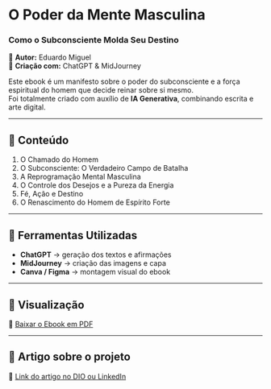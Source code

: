 # O Poder da Mente Masculina
### Como o Subconsciente Molda Seu Destino

📘 **Autor:** Eduardo Miguel  
🧠 **Criação com:** ChatGPT & MidJourney  

Este ebook é um manifesto sobre o poder do subconsciente e a força espiritual do homem que decide reinar sobre si mesmo.  
Foi totalmente criado com auxílio de **IA Generativa**, combinando escrita e arte digital.

---

## 🔹 Conteúdo
1. O Chamado do Homem  
2. O Subconsciente: O Verdadeiro Campo de Batalha  
3. A Reprogramação Mental Masculina  
4. O Controle dos Desejos e a Pureza da Energia  
5. Fé, Ação e Destino  
6. O Renascimento do Homem de Espírito Forte  

---

## 🔹 Ferramentas Utilizadas
- **ChatGPT** → geração dos textos e afirmações  
- **MidJourney** → criação das imagens e capa  
- **Canva / Figma** → montagem visual do ebook  

---

## 🔹 Visualização
📖 [Baixar o Ebook em PDF](./ebook-final.pdf)

---

## 🔹 Artigo sobre o projeto
🔗 [Link do artigo no DIO ou LinkedIn](#)
